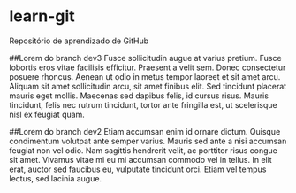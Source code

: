 # learn-git
Repositório de aprendizado de GitHub

##Lorem do branch dev3
Fusce sollicitudin augue at varius pretium. Fusce lobortis eros vitae facilisis efficitur. Praesent a velit sem. Donec consectetur posuere rhoncus. Aenean ut odio in metus tempor laoreet et sit amet arcu. Aliquam sit amet sollicitudin arcu, sit amet finibus elit. Sed tincidunt placerat mauris eget mollis. Maecenas sed dapibus felis, id cursus risus. Mauris tincidunt, felis nec rutrum tincidunt, tortor ante fringilla est, ut scelerisque nisl ex feugiat quam.

##Lorem do branch dev2
Etiam accumsan enim id ornare dictum. Quisque condimentum volutpat ante semper varius. Mauris sed ante a nisi accumsan feugiat non vel odio. Nam sagittis hendrerit velit, ac porttitor risus congue sit amet. Vivamus vitae mi eu mi accumsan commodo vel in tellus. In elit erat, auctor sed faucibus eu, vulputate tincidunt orci. Etiam vel tempus lectus, sed lacinia augue.
